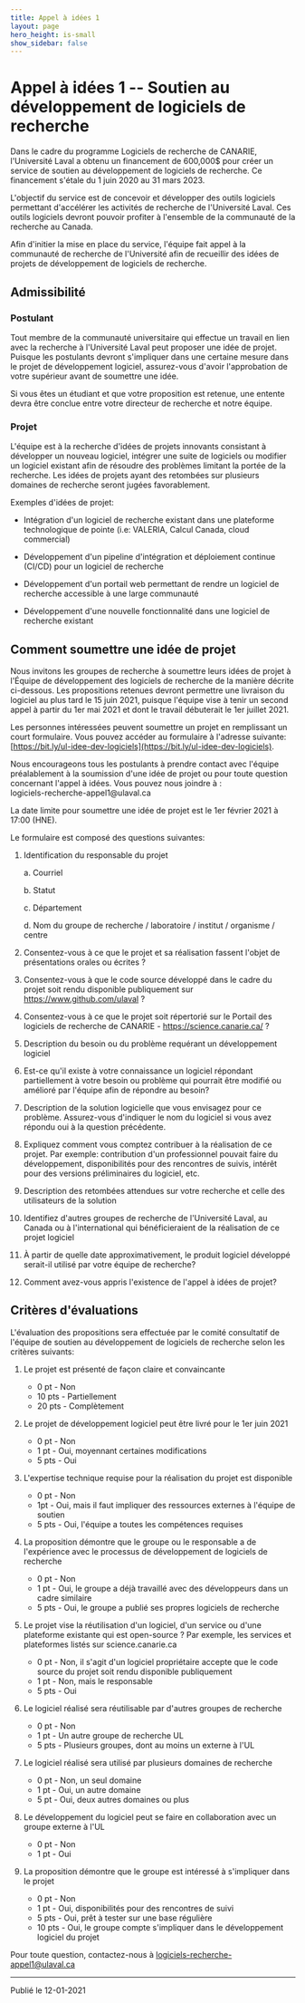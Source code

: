 ```yaml
---
title: Appel à idées 1
layout: page
hero_height: is-small
show_sidebar: false
---
```


Appel à idées 1 -- Soutien au développement de logiciels de recherche
=====================================================================

Dans le cadre du programme Logiciels de recherche de CANARIE,
l\'Université Laval a obtenu un financement de 600,000\$ pour créer un
service de soutien au développement de logiciels de recherche. Ce
financement s\'étale du 1 juin 2020 au 31 mars 2023.

L'objectif du service est de concevoir et développer des outils
logiciels permettant d\'accélérer les activités de recherche de
l\'Université Laval. Ces outils logiciels devront pouvoir profiter à
l\'ensemble de la communauté de la recherche au Canada.

Afin d\'initier la mise en place du service, l'équipe fait appel à la
communauté de recherche de l'Université afin de recueillir des idées de
projets de développement de logiciels de recherche.

Admissibilité
-------------

### Postulant

Tout membre de la communauté universitaire qui effectue un travail en
lien avec la recherche à l'Université Laval peut proposer une idée de
projet. Puisque les postulants devront s'impliquer dans une certaine
mesure dans le projet de développement logiciel, assurez-vous d'avoir
l'approbation de votre supérieur avant de soumettre une idée.

Si vous êtes un étudiant et que votre proposition est retenue, une
entente devra être conclue entre votre directeur de recherche et notre
équipe.

### Projet

L'équipe est à la recherche d'idées de projets innovants consistant à
développer un nouveau logiciel, intégrer une suite de logiciels ou
modifier un logiciel existant afin de résoudre des problèmes limitant la
portée de la recherche. Les idées de projets ayant des retombées sur
plusieurs domaines de recherche seront jugées favorablement.

Exemples d'idées de projet:

-   Intégration d'un logiciel de recherche existant dans une plateforme
    technologique de pointe (i.e: VALERIA, Calcul Canada, cloud
    commercial)

-   Développement d'un pipeline d'intégration et déploiement continue
    (CI/CD) pour un logiciel de recherche

-   Développement d'un portail web permettant de rendre un logiciel de
    recherche accessible à une large communauté

-   Développement d'une nouvelle fonctionnalité dans une logiciel de
    recherche existant

Comment soumettre une idée de projet
------------------------------------

Nous invitons les groupes de recherche à soumettre leurs idées de projet
à l'Équipe de développement des logiciels de recherche de la manière
décrite ci-dessous. Les propositions retenues devront permettre une
livraison du logiciel au plus tard le 15 juin 2021, puisque l'équipe
vise à tenir un second appel à partir du 1er mai 2021 et dont le travail
débuterait le 1er juillet 2021.

Les personnes intéressées peuvent soumettre un projet en remplissant un
court formulaire. Vous pouvez accéder au formulaire à l\'adresse
suivante: [https://bit.ly/ul-idee-dev-logiciels](https://bit.ly/ul-idee-dev-logiciels).

Nous encourageons tous les postulants à prendre contact avec l'équipe
préalablement à la soumission d'une idée de projet ou pour toute
question concernant l'appel à idées. Vous pouvez nous joindre à :\
logiciels-recherche-appel1\@ulaval.ca

La date limite pour soumettre une idée de projet est le 1er février 2021
à 17:00 (HNE).

Le formulaire est composé des questions suivantes:

1.  Identification du responsable du projet

    a.  Courriel

    b.  Statut

    c.  Département

    d.  Nom du groupe de recherche / laboratoire / institut / organisme
        / centre

2.  Consentez-vous à ce que le projet et sa réalisation fassent l\'objet
    de présentations orales ou écrites ?

3.  Consentez-vous à que le code source développé dans le cadre du
    projet soit rendu disponible publiquement sur
    https://www.github.com/ulaval ?

4.  Consentez-vous à ce que le projet soit répertorié sur le Portail des
    logiciels de recherche de CANARIE - https://science.canarie.ca/ ?

5.  Description du besoin ou du problème requérant un développement
    logiciel

6.  Est-ce qu\'il existe à votre connaissance un logiciel répondant
    partiellement à votre besoin ou problème qui pourrait être modifié
    ou amélioré par l\'équipe afin de répondre au besoin?

7.  Description de la solution logicielle que vous envisagez pour ce
    problème. Assurez-vous d\'indiquer le nom du logiciel si vous avez
    répondu oui à la question précédente.

8.  Expliquez comment vous comptez contribuer à la réalisation de ce
    projet. Par exemple: contribution d\'un professionnel pouvait faire
    du développement, disponibilités pour des rencontres de suivis,
    intérêt pour des versions préliminaires du logiciel, etc.

9.  Description des retombées attendues sur votre recherche et celle des
    utilisateurs de la solution

10. Identifiez d\'autres groupes de recherche de l\'Université Laval, au
    Canada ou à l\'international qui bénéficieraient de la réalisation
    de ce projet logiciel

11. À partir de quelle date approximativement, le produit logiciel
    développé serait-il utilisé par votre équipe de recherche?

12. Comment avez-vous appris l\'existence de l\'appel à idées de projet?

Critères d'évaluations
----------------------

L'évaluation des propositions sera effectuée par le comité consultatif
de l'équipe de soutien au développement de logiciels de recherche selon
les critères suivants:

1. Le projet est présenté de façon claire et convaincante
    - 0 pt - Non
    - 10 pts - Partiellement
    - 20 pts - Complètement

2. Le projet de développement logiciel peut être livré pour le 1er juin 2021
    - 0 pt - Non
    - 1 pt - Oui, moyennant certaines modifications
    - 5 pts - Oui

3. L'expertise technique requise pour la réalisation du projet est disponible
    - 0 pt - Non
    - 1pt - Oui, mais il faut impliquer des ressources externes à l'équipe de soutien
    - 5 pts - Oui, l'équipe a toutes les compétences requises

4. La proposition démontre que le groupe ou le responsable a de l'expérience avec le processus de développement de logiciels de recherche
    - 0 pt - Non
    - 1 pt - Oui, le groupe a déjà travaillé avec des développeurs dans un cadre similaire
    - 5 pts - Oui, le groupe a publié ses propres logiciels de recherche

5. Le projet vise la réutilisation d'un logiciel, d'un service ou d'une plateforme existante qui est open-source ? Par exemple, les services et plateformes listés sur science.canarie.ca
    - 0 pt - Non, il s'agit d'un logiciel propriétaire accepte que le code source du projet soit rendu disponible publiquement
    - 1 pt - Non, mais le responsable
    - 5 pts - Oui

6. Le logiciel réalisé sera réutilisable par d'autres groupes de recherche 
    - 0 pt - Non
    - 1 pt - Un autre groupe de recherche UL
    - 5 pts - Plusieurs groupes, dont au moins un externe à l'UL

7. Le logiciel réalisé sera utilisé par plusieurs domaines de recherche
    - 0 pt - Non, un seul domaine
    - 1 pt - Oui, un autre domaine
    - 5 pt - Oui, deux autres domaines ou plus

8. Le développement du logiciel peut se faire en collaboration avec un groupe externe à l'UL
    - 0 pt - Non
    - 1 pt - Oui

9. La proposition démontre que le groupe est intéressé à s'impliquer dans le projet
    - 0 pt - Non
    - 1 pt - Oui, disponibilités pour des rencontres de suivi
    - 5 pts - Oui, prêt à tester sur une base régulière
    - 10 pts - Oui, le groupe compte s'impliquer dans le développement logiciel du projet


Pour toute question, contactez-nous à [logiciels-recherche-appel1@ulaval.ca](mailto:logiciels-recherche-appel1@ulaval.ca)

---

Publié le 12-01-2021